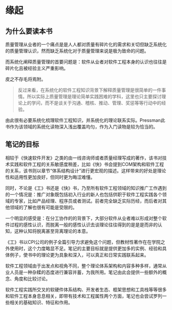 # 缘起

## 为什么要读本书

质量管理从业者的一个痛点是是人人都对质量有碎片化的需求和关切但缺乏系统化的质量管理认识，然而缺乏系统化对于质量管理来说是极为致命的问题。

而系统化阐释质量管理的首要问题是：软件从业者对软件工程本身的认识也往往是碎片化且被经验主义严重影响。

皮之不存毛将焉附。

> 反过来看，在系统化的软件工程知识背景下解释质量管理是很简单的一件事情。所以实际上质量管理是理论简单实践困难的学科，这里也只主要探讨理论上的学问，而不是谈关于沟通、稽核、推动、管理、奖惩等等行动中的经验。

由此很有必要系统化梳理软件工程知识，并系统化的理论联系实际。Pressman此书作为该领域的系统化读物深入浅出覆盖均匀，作为入门读物是较为恰当的。

## 笔记的目标

相较于《快速软件开发》之类的由一线咨询师或者质量经理写成的著作，该书对技术实践和软件工程的关系敏感度稍差，比如《快》书会提到COM架构和软件工程的关系，该书则以章节“体系结构设计”进行更宏观的描述。这样带来的好处是理论性和适用性更加良好，但同时更为晦涩难懂。

同时，不论是《工》书还是《快》书，乃至所有软件工程领域的知识推广工作遇到的一个情况是：推广对象既包括初入行业的新人也包括供职于软件工程实践各个领域的专家，比如产品经理、程序员或者测试。前者完全缺乏实际历经，而后者对其他领域的了解也很有可能是受限的。

一个明显的感受是：在分工协作的的背景下，大部分软件从业者难以形成对整个软件过程的感性认识，而脱离一般的感性认识去谈理论往往得到的是是是而非的认知，这种认知将脱离甚至背离理论的本意。

《工》书以CPI公司的例子全篇引导力求避免这个问题，但教材性著作在在学院之外使用时，这个力度略显不足。笔记的主要目标就是提供更加多的实例、经验和具体例子，使书中的理论更为具象和深入，可以真正和日常实践联系起来。

软件工程领域由于出发点和视角不同，整个理论体系架构和内容多种多样，通常从业人员是一种杂糅的态度进行兼容并蓄，为我所用。笔记由此会提供一些额外的概念、角度和比较讨论。

软件工程实践所交叉的软硬件体系结构、开发者生态、框架思想和工具栈等等很多和软件工程本身息息相关，即带有技术和工程属性两个方面，笔记也会尝试罗列一些相关的基础知识、特征和作用。

